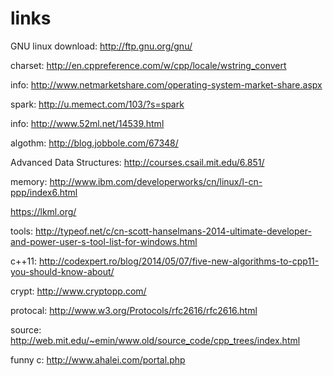 links
=====

GNU linux
download:
http://ftp.gnu.org/gnu/


charset:
http://en.cppreference.com/w/cpp/locale/wstring_convert

info: http://www.netmarketshare.com/operating-system-market-share.aspx

spark: http://u.memect.com/103/?s=spark

info: http://www.52ml.net/14539.html

algothm: http://blog.jobbole.com/67348/

Advanced Data Structures: http://courses.csail.mit.edu/6.851/

memory: http://www.ibm.com/developerworks/cn/linux/l-cn-ppp/index6.html

https://lkml.org/

tools: http://typeof.net/c/cn-scott-hanselmans-2014-ultimate-developer-and-power-user-s-tool-list-for-windows.html

c++11: http://codexpert.ro/blog/2014/05/07/five-new-algorithms-to-cpp11-you-should-know-about/

crypt: http://www.cryptopp.com/

protocal: http://www.w3.org/Protocols/rfc2616/rfc2616.html

source: http://web.mit.edu/~emin/www.old/source_code/cpp_trees/index.html

funny c: http://www.ahalei.com/portal.php


